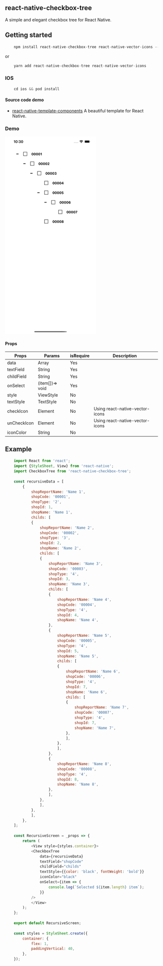## react-native-checkbox-tree
A simple and elegant checkbox tree for React Native.

## Getting started
```js
    npm install react-native-checkbox-tree react-native-vector-icons --save
```
or
```js
    yarn add react-native-checkbox-tree react-native-vector-icons
```

### IOS
```js
    cd ios && pod install
```

#### Source code demo
- [react-native-template-components](https://github.com/hoaphantn7604/react-native-template-components) A beautiful template for React Native.

### Demo
![](https://github.com/hoaphantn7604/file-upload/blob/master/document/checkboxtree/demo.png)

#### Props

| Props              | Params               | isRequire | Description                     |
| ------------------ | -------------------- | --------- | ------------------------------- |
| data               | Array                | Yes       |                                 |
| textField          | String               | Yes       |                                 |
| childField         | String               | Yes       |                                 |
| onSelect           | (item[])=> void      | Yes       |                                 |
| style              | ViewStyle            | No        |                                 |
| textStyle          | TextStyle            | No        |                                 |
| checkIcon          | Element              | No        | Using react-native-vector-icons |
| unCheckIcon        | Element              | No        | Using react-native-vector-icons |
| iconColor          | String               | No        |                                 |

## Example
```javascript
    import React from 'react';
    import {StyleSheet, View} from 'react-native';
    import CheckboxTree from 'react-native-checkbox-tree';

    const recursiveData = [
        {
            shopReportName: 'Name 1',
            shopCode: '00001',
            shopType: '2',
            shopId: 1,
            shopName: 'Name 1',
            childs: [
            {
                shopReportName: 'Name 2',
                shopCode: '00002',
                shopType: '3',
                shopId: 2,
                shopName: 'Name 2',
                childs: [
                {
                    shopReportName: 'Name 3',
                    shopCode: '00003',
                    shopType: '4',
                    shopId: 3,
                    shopName: 'Name 3',
                    childs: [
                    {
                        shopReportName: 'Name 4',
                        shopCode: '00004',
                        shopType: '4',
                        shopId: 4,
                        shopName: 'Name 4',
                    },
                    {
                        shopReportName: 'Name 5',
                        shopCode: '00005',
                        shopType: '4',
                        shopId: 5,
                        shopName: 'Name 5',
                        childs: [
                        {
                            shopReportName: 'Name 6',
                            shopCode: '00006',
                            shopType: '4',
                            shopId: 7,
                            shopName: 'Name 6',
                            childs: [
                            {
                                shopReportName: 'Name 7',
                                shopCode: '00007',
                                shopType: '4',
                                shopId: 7,
                                shopName: 'Name 7',
                            },
                            ],
                        },
                        ],
                    },
                    {
                        shopReportName: 'Name 8',
                        shopCode: '00008',
                        shopType: '4',
                        shopId: 8,
                        shopName: 'Name 8',
                    },
                    ],
                },
                ],
            },
            ],
        },
    ];

    const RecursiveScreen = _props => {
        return (
            <View style={styles.container}>
            <CheckboxTree
                data={recursiveData}
                textField="shopCode"
                childField="childs"
                textStyle={{color: 'black', fontWeight: 'bold'}}
                iconColor="black"
                onSelect={item => {
                    console.log(`Selected ${item.length} item`);
                }}
            />
            </View>
        );
    };

    export default RecursiveScreen;

    const styles = StyleSheet.create({
        container: {
            flex: 1,
            paddingVertical: 40,
        },
    });

```